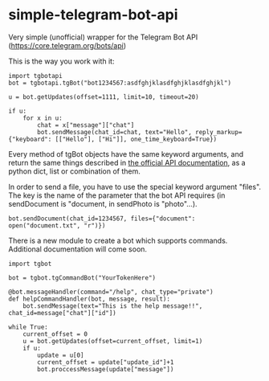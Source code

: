 # simple-telegram-bot-api
Very simple (unofficial) wrapper for the Telegram Bot API (https://core.telegram.org/bots/api)

This is the way you work with it:

    import tgbotapi
    bot = tgbotapi.tgBot("bot1234567:asdfghjklasdfghjklasdfghjkl")

    u = bot.getUpdates(offset=1111, limit=10, timeout=20)

    if u:
        for x in u:
            chat = x["message"]["chat"]
            bot.sendMessage(chat_id=chat, text="Hello", reply_markup={"keyboard": [["Hello"], ["Hi"]], one_time_keyboard=True})




Every method of tgBot objects have the same keyword arguments, and return the same things described in [the official API documentation](https://core.telegram.org/bots/api), as a python dict, list or combination of them.

In order to send a file, you have to use the special keyword argument "files". The key is the name of the parameter that the bot API requires (in sendDocument is "document, in sendPhoto is "photo"...).

    bot.sendDocument(chat_id=1234567, files={"document": open("document.txt", "r")})

There is a new module to create a bot which supports commands. Additional documentation will come soon.

    import tgbot

    bot = tgbot.tgCommandBot("YourTokenHere")

    @bot.messageHandler(command="/help", chat_type="private")
    def helpCommandHandler(bot, message, result):
        bot.sendMessage(text="This is the help message!!", chat_id=message["chat"]["id"])

    while True:
        current_offset = 0
        u = bot.getUpdates(offset=current_offset, limit=1)
        if u:
            update = u[0]
            current_offset = update["update_id"]+1
            bot.proccessMessage(update["message"])
